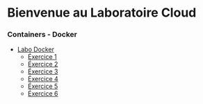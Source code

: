 # Bienvenue au Laboratoire Cloud


### Containers - Docker
- [Labo Docker][0]
  - [Éxercice 1][1]
  - [Éxercice 2][2]
  - [Éxercice 3][3]
  - [Éxercice 4][4]
  - [Éxercice 5][5]
  - [Éxercice 6][6]



[0]: ./laboDocker.html
[1]: ./laboDocker0.html
[2]: ./laboDocker1.html
[3]: ./laboDocker2.html
[4]: ./laboDocker3.html
[5]: ./laboDocker4.html
[6]: ./laboDocker5.html
